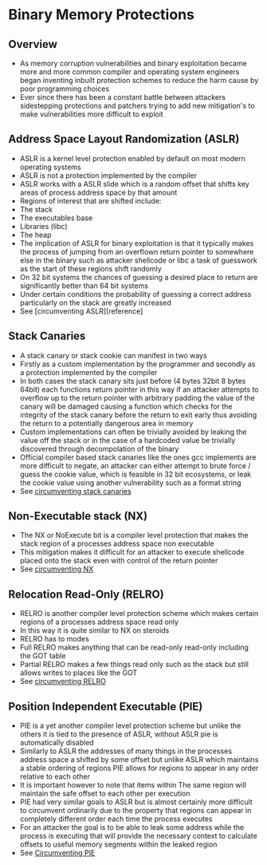 # Binary Memory Protections

## Overview

+ As memory corruption vulnerabilities and binary exploitation became more and more common compiler and operating system engineers began inventing inbuilt protection schemes to reduce the harm cause by poor programming choices
+ Ever since there has been a constant battle between attackers sidestepping protections and patchers trying to add new mitigation's to make vulnerabilities more difficult to exploit


## Address Space Layout Randomization (ASLR) 

* ASLR is a kernel level protection enabled by default on most modern operating systems
* ASLR is not a protection implemented by the compiler
* ASLR works with a ASLR slide which is a random offset that shifts key areas of process address space by that amount
* Regions of interest that are shifted include: 
* The stack 
* The executables base 
* Libraries (libc)
* The heap
* The implication of ASLR for binary exploitation is that it typically makes the process of jumping from an overflown return pointer to somewhere else in the binary such as attacker shellcode or libc a task of guesswork as the start of these regions shift randomly 
* On 32 bit systems the chances of guessing a desired place to return are significantly better than 64 bit systems
* Under certain conditions the probability of guessing a correct address particularly on the stack are greatly increased 
* See [circumventing ASLR][reference]

## Stack Canaries

* A stack canary or stack cookie can manifest in two ways 
* Firstly as a custom implementation by the programmer and secondly as a protection implemented by the compiler 
* In both cases the stack canary sits just before (4 bytes 32bit 8 bytes 64bit) each functions return pointer in this way if an attacker attempts to overflow up to the return pointer with arbitrary padding the value of the canary will be damaged causing a function which checks for the integrity of the stack canary before the return to exit early thus avoiding the return to a potentially dangerous area in memory  
* Custom implementations can often be trivially avoided by leaking the value off the stack or in the case of a hardcoded value be trivially discovered through decompolation of the binary 
* Official compiler based stack canaries like the ones gcc implements are more difficult to negate, an attacker can either attempt to brute force / guess the cookie value, which is feasible in 32 bit ecosystems, or leak the cookie value using another vulnerability such as a format string 
* See [circumventing stack canaries](ref)

## Non-Executable stack (NX)

* The NX or NoExecute bit is a compiler level protection that makes the stack region of a processes address space non executable 
* This mitigation makes it difficult for an attacker to execute shellcode placed onto the stack even with control of the return pointer 
* See [circumventing NX](ref) 

## Relocation Read-Only (RELRO)

* RELRO is another compiler level protection scheme which makes certain regions of a processes address space read only 
* In this way it is quite similar to NX on steroids
* RELRO has to modes
* Full RELRO makes anything that can be read-only read-only including the GOT table 
* Partial RELRO makes a few things read only such as the stack but still allows writes to places like the GOT 
* See [circumventing RELRO](ref) 

## Position Independent Executable (PIE)

* PIE is a yet another compiler level protection scheme but unlike the others it is tied to the presence of ASLR, without ASLR pie is automatically disabled 
* Similarly to ASLR the addresses of many things in the processes address space a shifted by some offset but unlike ASLR which maintains a stable ordering of regions PIE allows for regions to appear in any order relative to each other 
* It is important however to note that items within The same region will maintain the safe offset to each other per execution 
* PIE had very similar goals to ASLR but is almost certainly more difficult to circumvent ordinarily due to the property that regions can appear in completely different order each time the process executes 
* For an attacker the goal is to be able to leak some address while the process is executing that will provide the necessary context to calculate offsets to useful memory segments within the leaked region 
* See [Circumventing PIE](ref) 